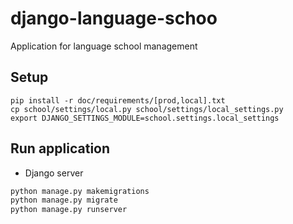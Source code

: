 # django-language-schoo

Application for language school management

## Setup

```
pip install -r doc/requirements/[prod,local].txt
cp school/settings/local.py school/settings/local_settings.py
export DJANGO_SETTINGS_MODULE=school.settings.local_settings
```

## Run application

* Django server
```bash
python manage.py makemigrations
python manage.py migrate
python manage.py runserver
```
